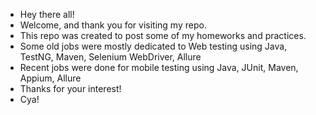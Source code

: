 - Hey there all!
- Welcome, and thank you for visiting my repo.
- This repo was created to post some of my homeworks and practices.
- Some old jobs were mostly dedicated to Web testing using Java, TestNG, Maven, Selenium WebDriver, Allure
- Recent jobs were done for mobile testing using Java, JUnit, Maven, Appium, Allure
- Thanks for your interest!
- Cya!
